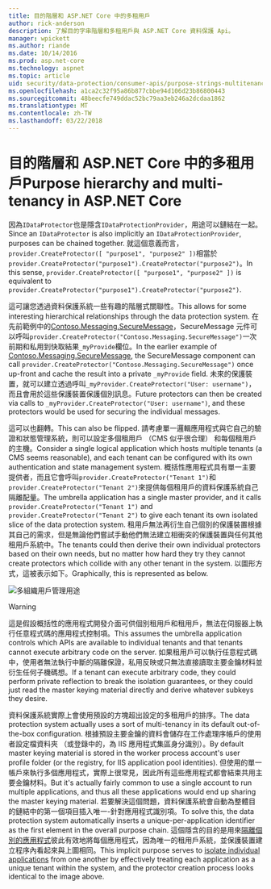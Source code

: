 ```yaml
---
title: 目的階層和 ASP.NET Core 中的多租用戶
author: rick-anderson
description: 了解目的字串階層和多租用戶與 ASP.NET Core 資料保護 Api。
manager: wpickett
ms.author: riande
ms.date: 10/14/2016
ms.prod: asp.net-core
ms.technology: aspnet
ms.topic: article
uid: security/data-protection/consumer-apis/purpose-strings-multitenancy
ms.openlocfilehash: a1ca2c32f95a86b877cbbe94d106d23b86800443
ms.sourcegitcommit: 48beecfe749ddac52bc79aa3eb246a2dcdaa1862
ms.translationtype: MT
ms.contentlocale: zh-TW
ms.lasthandoff: 03/22/2018
---
```

# <a name="purpose-hierarchy-and-multi-tenancy-in-aspnet-core"></a><span data-ttu-id="7f991-103">目的階層和 ASP.NET Core 中的多租用戶</span><span class="sxs-lookup"><span data-stu-id="7f991-103">Purpose hierarchy and multi-tenancy in ASP.NET Core</span></span>

<span data-ttu-id="7f991-104">因為`IDataProtector`也是隱含`IDataProtectionProvider`，用途可以鏈結在一起。</span><span class="sxs-lookup"><span data-stu-id="7f991-104">Since an `IDataProtector` is also implicitly an `IDataProtectionProvider`, purposes can be chained together.</span></span> <span data-ttu-id="7f991-105">就這個意義而言，`provider.CreateProtector([ "purpose1", "purpose2" ])`相當於`provider.CreateProtector("purpose1").CreateProtector("purpose2")`。</span><span class="sxs-lookup"><span data-stu-id="7f991-105">In this sense, `provider.CreateProtector([ "purpose1", "purpose2" ])` is equivalent to `provider.CreateProtector("purpose1").CreateProtector("purpose2")`.</span></span>

<span data-ttu-id="7f991-106">這可讓您透過資料保護系統一些有趣的階層式關聯性。</span><span class="sxs-lookup"><span data-stu-id="7f991-106">This allows for some interesting hierarchical relationships through the data protection system.</span></span> <span data-ttu-id="7f991-107">在先前範例中的[Contoso.Messaging.SecureMessage](xref:security/data-protection/consumer-apis/purpose-strings#data-protection-contoso-purpose)，SecureMessage 元件可以呼叫`provider.CreateProtector("Contoso.Messaging.SecureMessage")`一次前期和私用到快取結果`_myProvide`欄位。</span><span class="sxs-lookup"><span data-stu-id="7f991-107">In the earlier example of [Contoso.Messaging.SecureMessage](xref:security/data-protection/consumer-apis/purpose-strings#data-protection-contoso-purpose), the SecureMessage component can call `provider.CreateProtector("Contoso.Messaging.SecureMessage")` once up-front and cache the result into a private `_myProvide` field.</span></span> <span data-ttu-id="7f991-108">未來的保護裝置，就可以建立透過呼叫`_myProvider.CreateProtector("User: username")`，而且會用於這些保護裝置保護個別訊息。</span><span class="sxs-lookup"><span data-stu-id="7f991-108">Future protectors can then be created via calls to `_myProvider.CreateProtector("User: username")`, and these protectors would be used for securing the individual messages.</span></span>

<span data-ttu-id="7f991-109">這可以也翻轉。</span><span class="sxs-lookup"><span data-stu-id="7f991-109">This can also be flipped.</span></span> <span data-ttu-id="7f991-110">請考慮單一邏輯應用程式與它自己的驗證和狀態管理系統，則可以設定多個租用戶 （CMS 似乎很合理） 和每個租用戶的主機。</span><span class="sxs-lookup"><span data-stu-id="7f991-110">Consider a single logical application which hosts multiple tenants (a CMS seems reasonable), and each tenant can be configured with its own authentication and state management system.</span></span> <span data-ttu-id="7f991-111">概括性應用程式具有單一主要提供者，而且它會呼叫`provider.CreateProtector("Tenant 1")`和`provider.CreateProtector("Tenant 2")`來提供每個租用戶的資料保護系統自己隔離配量。</span><span class="sxs-lookup"><span data-stu-id="7f991-111">The umbrella application has a single master provider, and it calls `provider.CreateProtector("Tenant 1")` and `provider.CreateProtector("Tenant 2")` to give each tenant its own isolated slice of the data protection system.</span></span> <span data-ttu-id="7f991-112">租用戶無法再衍生自己個別的保護裝置根據其自己的需求，但是無論他們嘗試手動他們無法建立相衝突的保護裝置與任何其他租用戶系統中。</span><span class="sxs-lookup"><span data-stu-id="7f991-112">The tenants could then derive their own individual protectors based on their own needs, but no matter how hard they try they cannot create protectors which collide with any other tenant in the system.</span></span> <span data-ttu-id="7f991-113">以圖形方式，這被表示如下。</span><span class="sxs-lookup"><span data-stu-id="7f991-113">Graphically, this is represented as below.</span></span>

![多組織用戶管理用途](purpose-strings-multitenancy/_static/purposes-multi-tenancy.png)

>[!WARNING]
> <span data-ttu-id="7f991-115">這是假設概括性的應用程式開發介面可供個別租用戶和租用戶，無法在伺服器上執行任意程式碼的應用程式控制項。</span><span class="sxs-lookup"><span data-stu-id="7f991-115">This assumes the umbrella application controls which APIs are available to individual tenants and that tenants cannot execute arbitrary code on the server.</span></span> <span data-ttu-id="7f991-116">如果租用戶可以執行任意程式碼中，使用者無法執行中斷的隔離保證，私用反映或只無法直接讀取主要金鑰材料並衍生任何子機碼想。</span><span class="sxs-lookup"><span data-stu-id="7f991-116">If a tenant can execute arbitrary code, they could perform private reflection to break the isolation guarantees, or they could just read the master keying material directly and derive whatever subkeys they desire.</span></span>

<span data-ttu-id="7f991-117">資料保護系統實際上會使用預設的方塊超出設定的多租用戶的排序。</span><span class="sxs-lookup"><span data-stu-id="7f991-117">The data protection system actually uses a sort of multi-tenancy in its default out-of-the-box configuration.</span></span> <span data-ttu-id="7f991-118">根據預設主要金鑰的資料會儲存在工作處理序帳戶的使用者設定檔資料夾 （或登錄中的，為 IIS 應用程式集區身分識別）。</span><span class="sxs-lookup"><span data-stu-id="7f991-118">By default master keying material is stored in the worker process account's user profile folder (or the registry, for IIS application pool identities).</span></span> <span data-ttu-id="7f991-119">但使用的單一帳戶來執行多個應用程式，實際上很常見，因此所有這些應用程式都會結束共用主要金鑰材料。</span><span class="sxs-lookup"><span data-stu-id="7f991-119">But it's actually fairly common to use a single account to run multiple applications, and thus all these applications would end up sharing the master keying material.</span></span> <span data-ttu-id="7f991-120">若要解決這個問題，資料保護系統會自動為整體目的鏈結中的第一個項目插入唯一-針對應用程式識別項。</span><span class="sxs-lookup"><span data-stu-id="7f991-120">To solve this, the data protection system automatically inserts a unique-per-application identifier as the first element in the overall purpose chain.</span></span> <span data-ttu-id="7f991-121">這個隱含的目的是用來[隔離個別的應用程式](xref:security/data-protection/configuration/overview#per-application-isolation)彼此有效地將每個應用程式，因為唯一的租用戶系統，並保護裝置建立程序內看起來與上圖相同。</span><span class="sxs-lookup"><span data-stu-id="7f991-121">This implicit purpose serves to [isolate individual applications](xref:security/data-protection/configuration/overview#per-application-isolation) from one another by effectively treating each application as a unique tenant within the system, and the protector creation process looks identical to the image above.</span></span>
